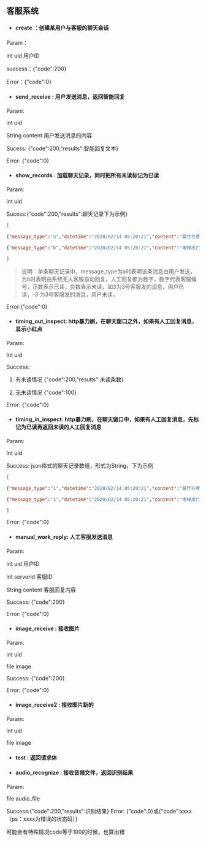 ## 客服系统

- #### create ：创建某用户与客服的聊天会话

Param：

int uid   用户ID

success：{"code":200}

Error：{"code":0}



- #### send_receive : 用户发送消息，返回智能回复

Param:

 int uid

String content  用户发送消息的内容

Sucess: {"code":200,"results":智能回复文本}

Error: {"code":0}



- #### show_records : 加载聊天记录，同时把所有未读标记为已读

Param:

int uid

Sucess:{"code":200,"results":聊天记录下为示例}

```json
[

{"message_type":"a","datetime":"2020/02/14 05:20:21","content":"餐厅在哪里"},

{"message_type":"b","datetime":"2020/02/14 05:20:21","content":"电梯出门右转"}

]
```

> 说明：单条聊天记录中，message_type为a时表明该条消息由用户发送，为b时表明由系统无人客服自动回复，人工回复都为数字，数字代表客服编号，正数表示已读，负数表示未读，如3为3号客服发的消息，用户已读，-3 为3号客服发的消息，用户未读。

Error:{"code":0}



- #### timing_out_inspect: http暴力刷，在聊天窗口之外，如果有人工回复消息，显示小红点

Param:

Int uid

Success:

1. 有未读情况  {"code":200,"results":未读条数}

2. 无未读情况  {"code":100}

Error: {"code":0}



- #### timing_in_inspect: http暴力刷，在聊天窗口中，如果有人工回复消息，先标记为已读再返回未读的人工回复消息

Param:

Int uid

Success: json格式的聊天记录数组，形式为String，下为示例

```json
[

{"message_type":"1","datetime":"2020/02/14 05:20:21","content":"餐厅在哪里"},

{"message_type":"1","datetime":"2020/02/14 05:20:21","content":"电梯出门右转"}

]
```

Error: {"code":0}



- #### manual_work_reply: 人工客服发送消息

Param:

int uid 用户ID

int serverid 客服ID

String content 客服回复内容

Success: {"code":200}

Error: {"code":0}



- #### image_receive : 接收图片

Param:

 int uid

file  image

Success: {"code":200}

Error: {"code":0}



- #### image_receive2 : 接收图片新的

Param:

 int uid

file  image



- #### test : 返回请求体



- #### audio_recognize : 接收音频文件，返回识别结果

Param:

file audio_file

Success:{"code":200,"results":识别结果}
Error: {"code":0}或{"code":xxxx（ps：xxxx为错误的状态码）}

可能会有特殊情况code等于100的时候，也算出错